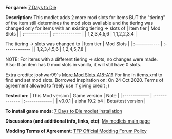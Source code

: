 **For game**: [7 Days to Die](https://7daystodie.com)

**Description:**
This modlet adds 2 more mod slots for items BUT the "tiering" of the item still determines the mod slots available and the tiering was changed only for items with an existing tiering -> slots of
| Item tier | Mod Slots | 
| :------------ | :------------- |
| 1,2,3,4,5,6 | 1,1,2,2,3,4 |

The tiering -> slots was changed to
| Item tier | Mod Slots | 
| :------------ | :------------- |
| 1,2,3,4,5,6 | 1,2,4,5,7,8 |

NOTE: For items with a different tiering -> slots, no changes were made.  Also: If an item has 0 mod slots in vanilla, it will still have 0 slots.

Extra credits:
joshwar99's [More Mod Slots A18-A19](https://www.nexusmods.com/7daystodie/mods/464) For line in items.xml to find and set mod slots. Borrowed inspiration on: On 24 Oct 2020.  Terms of agreement allowed to freely use if giving credit ;)

**Tested on**:
| This Mod version | Game version | Note |
| :------------ | :------------- | :------------- |
| v0.0.1 | alpha 19.2 b4 | Beta/test version |

**To install game mods**: [7 Days to Die modlet installation](https://gist.github.com/doughphunghus/a1907c5f63b5fe79bd823965328f25bf)

**Discussions (and additional info, links, etc)**: [My modlets main page](https://community.7daystodie.com/topic/17197-doughs-modlets)

**Modding Terms of Agreement**: [TFP Official Modding Forum Policy ](https://community.7daystodie.com/topic/4189-tfp-official-modding-forum-policy/)

